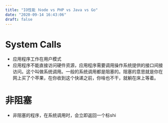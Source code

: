 ```yaml
---
title: "IO性能 Ｎode vs PHP vs Java vs Go"
date: "2020-09-14 16:43:06"
draft: false
---
```


# System Calls
- 应用程序工作在用户模式
- 应用程序不能直接访问硬件资源，应用程序需要调用操作系统提供的接口间接访问。这个叫做系统调用。一般的系统调用都是阻塞的。阻塞的意思就是你在网上买了个苹果，在你收到这个快递之前，你啥也不干，就躺在床上等着。



# 非阻塞

- 非阻塞的程序，在系统调用时，会立即返回一个标shi

